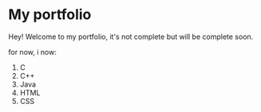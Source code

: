# My portfolio

Hey! Welcome to my portfolio, it's not complete but will be complete soon.

for now, i now:

1. C
1. C++
1. Java
1. HTML
1. CSS